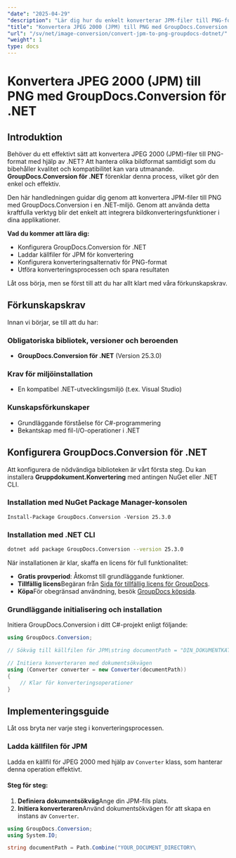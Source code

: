```yaml
---
"date": "2025-04-29"
"description": "Lär dig hur du enkelt konverterar JPM-filer till PNG-format med GroupDocs.Conversion för .NET. Följ vår steg-för-steg-guide och förbättra din applikations bildhanteringsfunktioner."
"title": "Konvertera JPEG 2000 (JPM) till PNG med GroupDocs.Conversion för .NET"
"url": "/sv/net/image-conversion/convert-jpm-to-png-groupdocs-dotnet/"
"weight": 1
type: docs
---
```

# Konvertera JPEG 2000 (JPM) till PNG med GroupDocs.Conversion för .NET

## Introduktion

Behöver du ett effektivt sätt att konvertera JPEG 2000 (JPM)-filer till PNG-format med hjälp av .NET? Att hantera olika bildformat samtidigt som du bibehåller kvalitet och kompatibilitet kan vara utmanande. **GroupDocs.Conversion för .NET** förenklar denna process, vilket gör den enkel och effektiv.

Den här handledningen guidar dig genom att konvertera JPM-filer till PNG med GroupDocs.Conversion i en .NET-miljö. Genom att använda detta kraftfulla verktyg blir det enkelt att integrera bildkonverteringsfunktioner i dina applikationer.

**Vad du kommer att lära dig:**
- Konfigurera GroupDocs.Conversion för .NET
- Laddar källfiler för JPM för konvertering
- Konfigurera konverteringsalternativ för PNG-format
- Utföra konverteringsprocessen och spara resultaten

Låt oss börja, men se först till att du har allt klart med våra förkunskapskrav.

## Förkunskapskrav

Innan vi börjar, se till att du har:

### Obligatoriska bibliotek, versioner och beroenden
- **GroupDocs.Conversion för .NET** (Version 25.3.0)

### Krav för miljöinstallation
- En kompatibel .NET-utvecklingsmiljö (t.ex. Visual Studio)

### Kunskapsförkunskaper
- Grundläggande förståelse för C#-programmering
- Bekantskap med fil-I/O-operationer i .NET

## Konfigurera GroupDocs.Conversion för .NET

Att konfigurera de nödvändiga biblioteken är vårt första steg. Du kan installera **Gruppdokument.Konvertering** med antingen NuGet eller .NET CLI.

### Installation med NuGet Package Manager-konsolen
```shell
Install-Package GroupDocs.Conversion -Version 25.3.0
```

### Installation med .NET CLI
```bash
dotnet add package GroupDocs.Conversion --version 25.3.0
```

När installationen är klar, skaffa en licens för full funktionalitet:
- **Gratis provperiod**: Åtkomst till grundläggande funktioner.
- **Tillfällig licens**Begäran från [Sida för tillfällig licens för GroupDocs](https://purchase.groupdocs.com/temporary-license/).
- **Köpa**För obegränsad användning, besök [GroupDocs köpsida](https://purchase.groupdocs.com/buy).

### Grundläggande initialisering och installation

Initiera GroupDocs.Conversion i ditt C#-projekt enligt följande:

```csharp
using GroupDocs.Conversion;

// Sökväg till källfilen för JPM\string documentPath = "DIN_DOKUMENTKATALOG/sample.jpm";

// Initiera konverteraren med dokumentsökvägen
using (Converter converter = new Converter(documentPath))
{
    // Klar för konverteringsoperationer
}
```

## Implementeringsguide

Låt oss bryta ner varje steg i konverteringsprocessen.

### Ladda källfilen för JPM

Ladda en källfil för JPEG 2000 med hjälp av `Converter` klass, som hanterar denna operation effektivt.

#### Steg för steg:
1. **Definiera dokumentsökväg**Ange din JPM-fils plats.
2. **Initiera konverteraren**Använd dokumentsökvägen för att skapa en instans av `Converter`.

```csharp
using GroupDocs.Conversion;
using System.IO;

string documentPath = Path.Combine("YOUR_DOCUMENT_DIRECTORY\